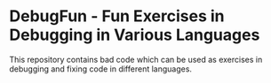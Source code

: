 # DebugFun - Fun Exercises in Debugging in Various Languages

This repository contains bad code which can be used as exercises in debugging and fixing code in different languages. 
